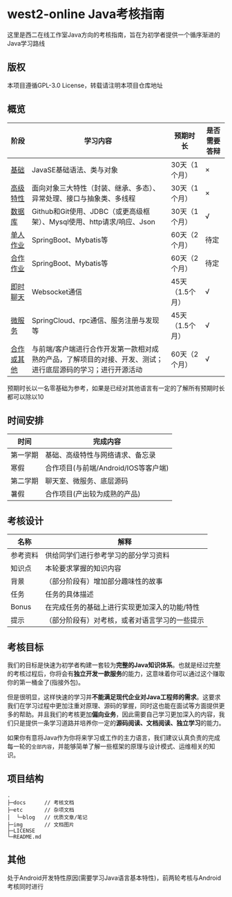# west2-online Java考核指南

这里是西二在线工作室Java方向的考核指南，旨在为初学者提供一个循序渐进的Java学习路线

## 版权

本项目遵循GPL-3.0 License，转载请注明本项目仓库地址

## 概览

| 阶段                                       | 学习内容                                                     | 预期时长        | 是否需要答辩 |
| ------------------------------------------ | ------------------------------------------------------------ | --------------- | ------------ |
| [基础](docs/1-基础语法.md)                 | JavaSE基础语法、类与对象                                     | 30天（1个月）   | ×            |
| [高级特性](docs/2-高级特性.md)             | 面向对象三大特性（封装、继承、多态）、异常处理、接口与抽象类、多线程 | 30天（1个月）   | ×            |
| [数据库](docs/3-数据库.md)                 | Github和Git使用、JDBC（或更高级框架）、Mysql使用、http请求/响应、Json | 30天（1个月）   | √            |
| [单人作业](docs/4-单人作业.md)                 | SpringBoot、Mybatis等                                        | 60天（2个月）   | 待定         |
| [合作作业](docs/4-合作作业.md)                 | SpringBoot、Mybatis等                                        | 60天（2个月）   | 待定         |
| [即时聊天](docs/5-即时通信.md)             | Websocket通信                                                | 45天（1.5个月） | √            |
| [微服务](docs/6-微服务.md)                 | SpringCloud、rpc通信、服务注册与发现等                       | 45天（1.5个月） | √            |
| [合作或其他](docs/7-合作项目或底层实现.md) | 与前端/客户端进行合作开发第一款相对成熟的产品，了解项目的对接、开发、测试；进行底层源码的学习；进行开源活动 | 60天（2个月）   | √            |

预期时长以一名零基础为参考，如果是已经对其他语言有一定的了解所有预期时长都可以除以10

## 时间安排

| 时间     | 完成内容                             |
| -------- | ------------------------------------ |
| 第一学期 | 基础、高级特性与网络请求、备忘录     |
| 寒假     | 合作项目(与前端/Android/IOS等客户端) |
| 第二学期 | 聊天室、微服务、底层源码             |
| 暑假     | 合作项目(产出较为成熟的产品)         |

## 考核设计

| 名称     | 解释                                           |
| -------- | ---------------------------------------------- |
| 参考资料 | 供给同学们进行参考学习的部分学习资料           |
| 知识点   | 本轮要求掌握的知识内容                         |
| 背景     | （部分阶段有）增加部分趣味性的故事             |
| 任务     | 任务的具体描述                                 |
| Bonus    | 在完成任务的基础上进行实现更加深入的功能/特性  |
| 提示     | （部分阶段有）对考核，或者对语言学习的一些提示 |

## 考核目标

我们的目标是快速为初学者构建一套较为**完整的Java知识体系**。也就是经过完整的考核过程后，你将会有**独立开发一款服务**的能力，这意味着你可以通过这个赚取你的第一桶金了(指接外包)。

但是很明显，这样快速的学习并**不能满足现代企业对Java工程师的需求**。这要求我们在学习过程中更加注重对原理、源码的掌握，同时这也能在面试等方面提供更多的帮助。并且我们的考核更加**偏向业务**，因此需要自己学习更加深入的内容，我们只是提供一条学习道路并培养你一定的**源码阅读、文档阅读、独立学习**的能力。

如果你有意将Java作为你将来学习或工作的主力语言，我们建议认真负责的完成每一轮的`全部内容`，并能够简单了解一些框架的原理与设计模式、运维相关的知识。

## 项目结构

~~~shell
.
├─docs		// 考核文档
├─etc		// 杂项文档
│  └─blog	// 优质文章/笔记
├─img		// 文档图片
├─LICENSE
└─README.md
~~~



## 其他

处于Android开发特性原因(需要学习Java语言基本特性)，前两轮考核与Android考核同时进行



